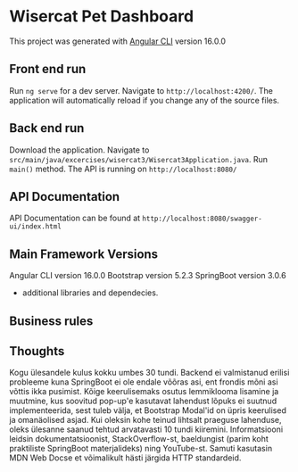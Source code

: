 # Wisercat Pet Dashboard

This project was generated with [Angular CLI](https://github.com/angular/angular-cli) version 16.0.0

## Front end run

Run `ng serve` for a dev server. Navigate to `http://localhost:4200/`. The application will automatically reload if you change any of the source files.


## Back end run

Download the application. Navigate to `src/main/java/excercises/wisercat3/Wisercat3Application.java`. Run `main()` method. The API is running on
`http://localhost:8080/`


## API Documentation

API Documentation can be found at `http://localhost:8080/swagger-ui/index.html`

## Main Framework Versions

Angular CLI version 16.0.0
Bootstrap version 5.2.3
SpringBoot version 3.0.6

+ additional libraries and dependecies.

## Business rules



## Thoughts

Kogu ülesandele kulus kokku umbes 30 tundi. Backend ei valmistanud erilisi probleeme kuna SpringBoot ei ole endale võõras asi,
ent frondis mõni asi võttis ikka pusimist. Kõige keerulisemaks osutus lemmiklooma lisamine ja muutmine, kus soovitud pop-up'e kasutavat lahendust
lõpuks ei suutnud implementeerida, sest tuleb välja, et Bootstrap Modal'id on üpris keerulised ja omanäolised asjad. Kui oleksin kohe teinud lihtsalt praeguse
lahenduse, oleks ülesanne saanud tehtud arvatavasti 10 tundi kiiremini. Informatsiooni leidsin dokumentatsioonist, StackOverflow-st, baeldungist (parim koht praktiliste SpringBoot materjalideks) ning YouTube-st. Samuti kasutasin MDN Web Docse et võimalikult hästi järgida HTTP standardeid.
